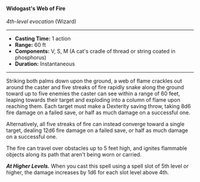 #### Widogast's Web of Fire
*4th-level evocation* (Wizard)
___
- **Casting Time:** 1 action
- **Range:** 60 ft
- **Components:** V, S, M (A cat's cradle of thread or string coated in phosphorus)
- **Duration:** Instantaneous
---
Striking both palms down upon the ground, a web of flame crackles out around the caster and five streaks of fire rapidly snake along the ground toward up to five enemies the caster can see within a range of 60 feet, leaping towards their target and exploding into a column of flame upon reaching them. Each target must make a Dexterity saving throw, taking 8d6 fire damage on a failed save, or half as much damage on a successful one.

Alternatively, all five streaks of fire can instead converge toward a single target, dealing 12d6 fire damage on a failed save, or half as much damage on a successful one.

The fire can travel over obstacles up to 5 feet high, and ignites flammable objects along its path that aren't being worn or carried.

***At Higher Levels.*** When you cast this spell using a spell slot of 5th level or higher, the damage increases by 1d6 for each slot level above 4th.
